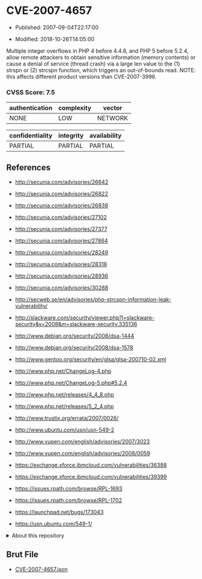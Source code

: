 # CVE-2007-4657

- Published: 2007-09-04T22:17:00

- Modified: 2018-10-26T14:05:00

Multiple integer overflows in PHP 4 before 4.4.8, and PHP 5 before 5.2.4, allow remote attackers to obtain sensitive information (memory contents) or cause a denial of service (thread crash) via a large len value to the (1) strspn or (2) strcspn function, which triggers an out-of-bounds read.  NOTE: this affects different product versions than CVE-2007-3996.

### CVSS Score: **7.5**

| authentication | complexity | vector |
| --- | --- | --- |
| NONE | LOW | NETWORK |

| confidentiality | integrity | availability |
| --- | --- | --- |
| PARTIAL | PARTIAL | PARTIAL |

## References

* http://secunia.com/advisories/26642

* http://secunia.com/advisories/26822

* http://secunia.com/advisories/26838

* http://secunia.com/advisories/27102

* http://secunia.com/advisories/27377

* http://secunia.com/advisories/27864

* http://secunia.com/advisories/28249

* http://secunia.com/advisories/28318

* http://secunia.com/advisories/28936

* http://secunia.com/advisories/30288

* http://secweb.se/en/advisories/php-strcspn-information-leak-vulnerability/

* http://slackware.com/security/viewer.php?l=slackware-security&y=2008&m=slackware-security.335136

* http://www.debian.org/security/2008/dsa-1444

* http://www.debian.org/security/2008/dsa-1578

* http://www.gentoo.org/security/en/glsa/glsa-200710-02.xml

* http://www.php.net/ChangeLog-4.php

* http://www.php.net/ChangeLog-5.php#5.2.4

* http://www.php.net/releases/4_4_8.php

* http://www.php.net/releases/5_2_4.php

* http://www.trustix.org/errata/2007/0026/

* http://www.ubuntu.com/usn/usn-549-2

* http://www.vupen.com/english/advisories/2007/3023

* http://www.vupen.com/english/advisories/2008/0059

* https://exchange.xforce.ibmcloud.com/vulnerabilities/36388

* https://exchange.xforce.ibmcloud.com/vulnerabilities/39399

* https://issues.rpath.com/browse/RPL-1693

* https://issues.rpath.com/browse/RPL-1702

* https://launchpad.net/bugs/173043

* https://usn.ubuntu.com/549-1/

<details>
<summary>About this repository</summary> 

  This repository is part of the project [Live Hack CVE](https://github.com/Live-Hack-CVE). Main website can be found [www.live-hack.org](https://www.live-hack.org) 
  
  Made by [Sn0wAlice](https://github.com/Sn0wAlice) for the people that care about security and need to have a feed of the latest CVEs. Hope you enjoy it, don't forget to star the repo and follow me on [Twitter](https://twitter.com/Sn0wAlice) and [Github](https://github.com/Sn0wAlice). And that is my [personnal website](https://www.alice-snow.me/)

  - [Home Page](https://github.com/Live-Hack-CVE)
  - [Framework](https://github.com/Live-Hack-CVE/cve-framework)
  - [CVE database](https://github.com/Live-Hack-CVE/full_database)
  - [Changelog](https://github.com/Live-Hack-CVE/Changelog)
</details>

## Brut File

* [CVE-2007-4657.json](https://raw.githubusercontent.com/Live-Hack-CVE/full_database/main/cves/2007/CVE-2007-4657.json)

